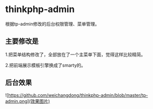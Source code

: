 # thinkphp-admin
根据tp-admin修改的后台权限管理、菜单管理。

## 主要修改是

1.把菜单结构修改了，全部放在了一个主菜单下面，觉得这样比较精简。

2.把前端展示模板引擎换成了smarty的。

## 后台效果

![https://github.com/weichangdong/thinkphp-admin/blob/master/tp-admin.png](效果图片)
